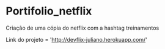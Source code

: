 # Portifolio_netflix
Criação de uma cópia do netflix com a hashtag treinamentos


Link do projeto = 'http://devflix-juliano.herokuapp.com/'
